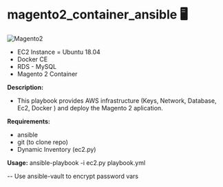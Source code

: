 # magento2_container_ansible 🖥️
![Magento2](https://wishtech.com.br/wp-content/uploads/elementor/thumbs/magento2-logo-nmsuizg4uu9z0hjd4gcv0m3uybqei3lnne838sddoo.png "Magento2")
- EC2 Instance = Ubuntu 18.04
- Docker CE
- RDS - MySQL
- Magento 2 Container

**Description:**
- This playbook provides AWS infrastructure (Keys, Network, Database, Ec2, Docker ) and deploy the Magento 2 aplication.


**Requirements:**
- ansible
- git (to clone repo)
- Dynamic Inventory (ec2.py)

**Usage:**
ansible-playbook -i ec2.py playbook.yml

-- Use ansible-vault to encrypt password vars 
